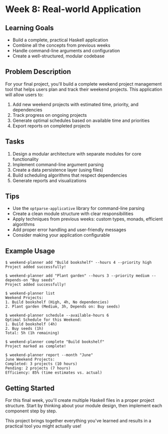 # Week 8: Real-world Application

## Learning Goals
- Build a complete, practical Haskell application
- Combine all the concepts from previous weeks
- Handle command-line arguments and configuration
- Create a well-structured, modular codebase

## Problem Description
For your final project, you'll build a complete weekend project management tool that helps users plan and track their weekend projects. This application will allow users to:

1. Add new weekend projects with estimated time, priority, and dependencies
2. Track progress on ongoing projects
3. Generate optimal schedules based on available time and priorities
4. Export reports on completed projects

## Tasks
1. Design a modular architecture with separate modules for core functionality
2. Implement command-line argument parsing
3. Create a data persistence layer (using files)
4. Build scheduling algorithms that respect dependencies
5. Generate reports and visualizations

## Tips
- Use the `optparse-applicative` library for command-line parsing
- Create a clean module structure with clear responsibilities
- Apply techniques from previous weeks: custom types, monads, efficient algorithms
- Add proper error handling and user-friendly messages
- Consider making your application configurable

## Example Usage
```
$ weekend-planner add "Build bookshelf" --hours 4 --priority high
Project added successfully!

$ weekend-planner add "Plant garden" --hours 3 --priority medium --depends-on "Buy seeds"
Project added successfully!

$ weekend-planner list
Weekend Projects:
1. Build bookshelf (High, 4h, No dependencies)
2. Plant garden (Medium, 3h, Depends on: Buy seeds)

$ weekend-planner schedule --available-hours 6
Optimal Schedule for this Weekend:
1. Build bookshelf (4h)
2. Buy seeds (1h)
Total: 5h (1h remaining)

$ weekend-planner complete "Build bookshelf"
Project marked as complete!

$ weekend-planner report --month "June"
June Weekend Projects:
Completed: 3 projects (10 hours)
Pending: 2 projects (7 hours)
Efficiency: 85% (time estimates vs. actual)
```

## Getting Started
For this final week, you'll create multiple Haskell files in a proper project structure. Start by thinking about your module design, then implement each component step by step.

This project brings together everything you've learned and results in a practical tool you might actually use!
